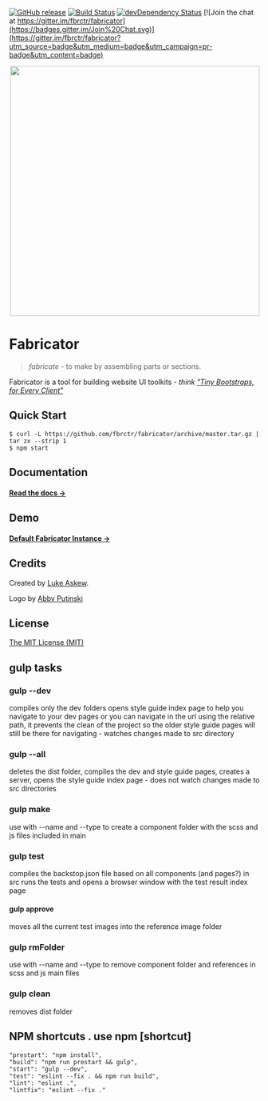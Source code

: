 [![GitHub release](https://img.shields.io/github/release/fbrctr/fabricator.svg)]()
[![Build Status](https://travis-ci.org/fbrctr/fabricator.svg)](https://travis-ci.org/fbrctr/fabricator)
[![devDependency Status](https://david-dm.org/fbrctr/fabricator/dev-status.svg)](https://david-dm.org/fbrctr/fabricator#info=devDependencies)
[![Join the chat at https://gitter.im/fbrctr/fabricator](https://badges.gitter.im/Join%20Chat.svg)](https://gitter.im/fbrctr/fabricator?utm_source=badge&utm_medium=badge&utm_campaign=pr-badge&utm_content=badge)

<p align="center">
  <img src="http://fbrctr.github.io/assets/toolkit/images/logo.svg" width="500">
</p>

# Fabricator

> _fabricate_ - to make by assembling parts or sections.

Fabricator is a tool for building website UI toolkits - _think ["Tiny Bootstraps, for Every Client"](http://daverupert.com/2013/04/responsive-deliverables/#tiny-bootstraps-for-every-client)_

## Quick Start

```shell
$ curl -L https://github.com/fbrctr/fabricator/archive/master.tar.gz | tar zx --strip 1
$ npm start
```

## Documentation

#### [Read the docs →](http://fbrctr.github.io/docs)

## Demo

#### [Default Fabricator Instance →](http://fbrctr.github.io/demo)

## Credits

Created by [Luke Askew](http://twitter.com/lukeaskew).

Logo by [Abby Putinski](https://abbyputinski.com/)

## License

[The MIT License (MIT)](http://opensource.org/licenses/mit-license.php)


## gulp tasks

### gulp --dev
  compiles only the dev folders opens style guide index page to help you navigate to your dev pages or you can navigate in the url using the relative path, it prevents the clean of the project so the older style guide pages will still be there for navigating - watches changes made to src directory
### gulp --all
  deletes the dist folder, compiles the dev and style guide pages, creates a server, opens the style guide index page - does not watch changes made to src directories
### gulp make
  use with --name and --type to create a component folder with the scss and js files included in main
### gulp test
  compiles the backstop.json file based on all components (and pages?) in src runs the tests and opens a browser window with the test result index page
#### gulp approve
  moves all the current test images into the reference image folder
### gulp rmFolder
  use with --name and --type to remove component folder and references in scss and js main files
### gulp clean
  removes dist folder


## NPM shortcuts . use npm [shortcut]
    "prestart": "npm install",
    "build": "npm run prestart && gulp",
    "start": "gulp --dev",
    "test": "eslint --fix . && npm run build",
    "lint": "eslint .",
    "lintfix": "eslint --fix ."

 

